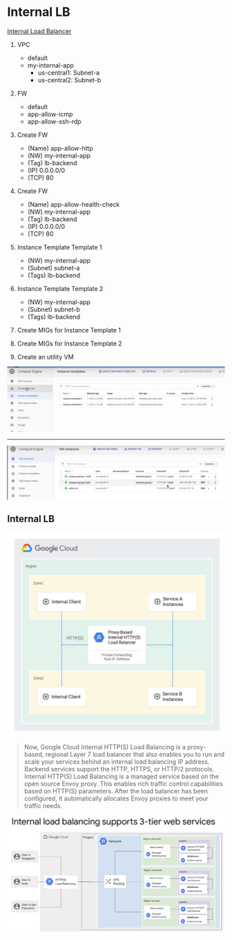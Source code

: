 # Internal LB

[Internal Load Balancer](https://www.cloudskillsboost.google/course_sessions/1831826/labs/338570)

1. VPC

   - default
   - my-internal-app
     - us-central1: Subnet-a
     - us-central2: Subnet-b

2. FW

   - default
   - app-allow-icmp
   - app-allow-ssh-rdp

3. Create FW

   - (Name) app-allow-http
   - (NW) my-internal-app
   - (Tag) lb-backend
   - (IP) 0.0.0.0/0
   - (TCP) 80

4. Create FW

   - (Name) app-allow-health-check
   - (NW) my-internal-app
   - (Tag) lb-backend
   - (IP) 0.0.0.0/0
   - (TCP) 80

5. Instance Template Template 1

   - (NW) my-internal-app
   - (Subnet) subnet-a
   - (Tags) lb-backend

6. Instance Template Template 2

   - (NW) my-internal-app
   - (Subnet) subnet-b
   - (Tags) lb-backend

7. Create MIGs for Instance Template 1
8. Create MIGs for Instance Template 2
9. Create an utility VM

![](images/lab-internal-lb-instance-template.png)

<hr />

![](images/lab-internal-lb-vms.png)

## Internal LB

![](images/internal-lb-0.png)

> Now, Google Cloud Internal HTTP(S) Load Balancing is a proxy-based, regional Layer 7 load balancer that also enables you to run and scale your services behind an internal load balancing IP address. Backend services support the HTTP, HTTPS, or HTTP/2 protocols.
> Internal HTTP(S) Load Balancing is a managed service based on the open source Envoy proxy. This enables rich traffic control capabilities based on HTTP(S) parameters. After the load balancer has been configured, it automatically allocates Envoy proxies to meet your traffic needs.

![](images/internal-lb.png)
